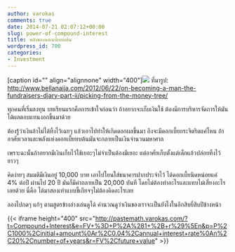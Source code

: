 ```yaml
---
author: varokas
comments: true
date: 2014-07-21 02:07:12+00:00
slug: power-of-compound-interest
title: พลังของดอกเบี้ยทบต้น
wordpress_id: 700
categories:
- Investment
---
```


[caption id="" align="alignnone" width="400"]![](http://www.bellanaija.com/wp-content/uploads/2012/06/Fundraising.jpg) ที่มารูป: http://www.bellanaija.com/2012/06/22/on-becoming-a-man-the-fundraisers-diary-part-ii/picking-from-the-money-tree/

ทุกคนที่เริ่มลงทุน บทเรียนแรกคือการเข้าใจก่อนว่า ถ้าอยากจะเก็บเงินใช้ ต้องมีการบริหารจัดการให้มันได้ผลตอบแทนงอกขึ้นมาด้วย
<!--more-->
ต้องรู้ว่าเงินถ้าไม่ได้ทิ้งไว้เฉยๆ แล้วเอาไปทำให้เกิดดอกผลขึ้นมา ถึงจะมีดอกเบี้ยกระจิดริดแค่ไหน ถ้าอาศัยเวลาและพลังแห่งดอกเบี้ยทบต้นมันจะกลายเป็นเงินจำนวนมหาศาล

เพราะฉะนั้นถ้าอยากมีเงินเก็บไว้ใช้เยอะๆไม่จำเป็นต้องมีเยอะ แต่อาศัยเก็บตั้งแต่เด็กแล้วปล่อยทิ้งไว้ยาวๆ

คิดง่ายๆ สมมติมีเงินอยู่ 10,000 บาท เอาไปโยนใส่ธนาคารฝากประจำไว้ ได้ดอกเบี้ยนิดหน่อยแค่ 4% ต่อปี ผ่านไป 20 ปี มันก็มีค่ากลายเป็น 20,000 ทันที โดยไม่ต้องทำอะไรและแทบไม่เสี่ยงอะไรเลยด้วย นี่คือ ได้มาสองเท่าแบบขี้เกียจๆไม่ต้องคิดอะไรเลย

ลองไปกดๆ แก้ๆ ตามสูตรข้างล่างเล่นดูได้ คำนวณดูว่าเงินของเราจะเป็นยังไงในอีกสิบยี่สิบปีข้างหน้า

{{< iframe height="400" src="http://pastemath.varokas.com/?t=Compound+Interest&e=FV+%3D+P%2A%281+%2B+r%29%5En&p=P%2C1000%2Cinitial+amount%0Ar%2C0.04%2Cannual+interest+rate%0An%2C20%2Cnumber+of+years&r=FV%2Cfuture+value" >}}
